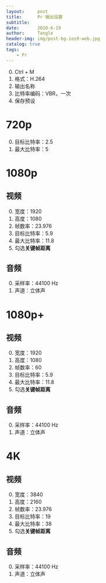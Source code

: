 ```yaml
---
layout:     post
title:      Pr 输出设置
subtitle:   
date:       2020-6-19
author:     Tangle
header-img: img/post-bg-ios9-web.jpg
catalog: true
tags:
    - Pr
---
```


0. Ctrl + M
0. 格式：H.264
0. 输出名称
0. 比特率编码：VBR，一次
0. 保存预设

# 720p

0. 目标比特率：2.5
0. 最大比特率：5

# 1080p

## 视频

0. 宽度：1920
0. 高度：1080
0. 帧数率：23.976
0. 目标比特率：5.9
0. 最大比特率：11.8
0. 勾选**关键帧距离**

## 音频

0. 采样率：44100 Hz
0. 声道：立体声

# 1080p+

## 视频
0. 宽度：1920
0. 高度：1080
0. 帧数率：60
0. 目标比特率：5.9
0. 最大比特率：11.8
0. 勾选**关键帧距离**

## 音频

0. 采样率：44100 Hz
0. 声道：立体声

# 4K

## 视频

0. 宽度：3840
0. 高度：2160
0. 帧数率：23.976
0. 目标比特率：19
0. 最大比特率：38
0. 勾选**关键帧距离**

## 音频

0. 采样率：44100 Hz
0. 声道：立体声
